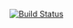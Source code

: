 [![Build Status](https://dev.azure.com/ayanghosh07/AgileProject/_apis/build/status%2FDevOps12000.GitApp?branchName=master)](https://dev.azure.com/ayanghosh07/AgileProject/_build/latest?definitionId=12&branchName=master)
